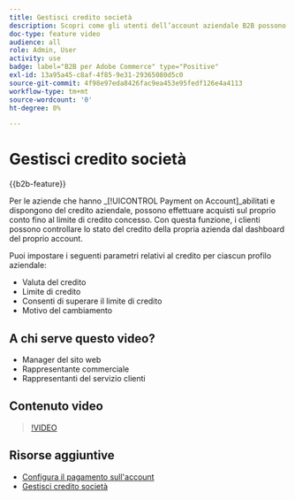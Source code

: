 ```yaml
---
title: Gestisci credito società
description: Scopri come gli utenti dell’account aziendale B2B possono effettuare acquisti sul proprio conto fino al limite di credito concesso.
doc-type: feature video
audience: all
role: Admin, User
activity: use
badge: label="B2B per Adobe Commerce" type="Positive"
exl-id: 13a95a45-c8af-4f85-9e31-29365080d5c0
source-git-commit: 4f98e97eda8426fac9ea453e95fedf126e4a4113
workflow-type: tm+mt
source-wordcount: '0'
ht-degree: 0%

---
```


# Gestisci credito società

{{b2b-feature}}

Per le aziende che hanno _[!UICONTROL Payment on Account]_abilitati e dispongono del credito aziendale, possono effettuare acquisti sul proprio conto fino al limite di credito concesso. Con questa funzione, i clienti possono controllare lo stato del credito della propria azienda dal dashboard del proprio account.

Puoi impostare i seguenti parametri relativi al credito per ciascun profilo aziendale:

- Valuta del credito
- Limite di credito
- Consenti di superare il limite di credito
- Motivo del cambiamento

## A chi serve questo video?

- Manager del sito web
- Rappresentante commerciale
- Rappresentanti del servizio clienti

## Contenuto video

>[!VIDEO](https://video.tv.adobe.com/v/344445?quality=12&learn=on)

## Risorse aggiuntive

- [Configura il pagamento sull&#39;account](https://experienceleague.adobe.com/docs/commerce-admin/b2b/enable-basic-features.html#configure-payment-on-account)
- [Gestisci credito società](https://experienceleague.adobe.com/docs/commerce-admin/b2b/companies/credit-company.html)
